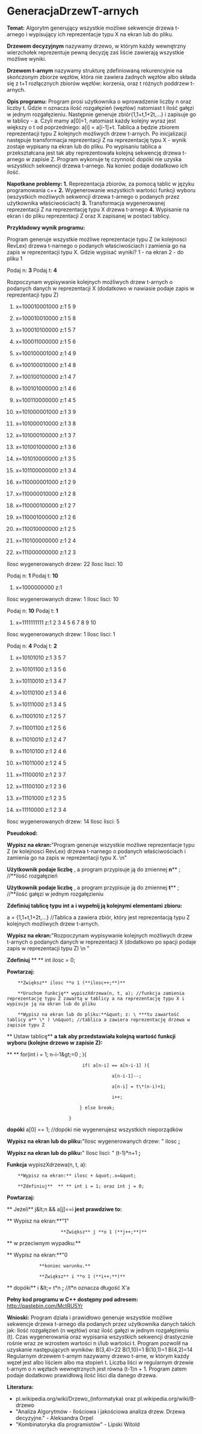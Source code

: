 # GeneracjaDrzewT-arnych

**Temat:** Algorytm generujący wszystkie możliwe sekwencje drzewa t-arnego i wypisujący ich reprezentacje typu X na ekran lub do pliku.

**Drzewem decyzyjnym** nazywamy drzewo, w którym każdy wewnętrzny wierzchołek reprezentuje pewną decyzję zaś liście zawierają wszystkie możliwe wyniki.

**Drzewem t-arnym** nazywamy strukturę zdefiniowaną rekurencyjnie na skończonym zbiorze węzłów, która nie zawiera żadnych węzłów albo składa się z t+1 rozłącznych zbiorów węzłów: korzenia, oraz t różnych poddrzew t-arnych.

**Opis programu:** Program prosi użytkownika o wprowadzenie liczby n oraz liczby t. Gdzie n oznacza ilość rozgałęzień (węzłów) natomiast t ilość gałęzi w jednym rozgałęzieniu. Następnie generuje zbiór{1,1+t,1+2t,...} i zapisuje go w tablicy - a. Czyli mamy a[0]=1, natomiast każdy kolejny wyraz jest większy o t od poprzedniego: a[i] = a[i-1]+t. Tablica a będzie zbiorem reprezentacji typu Z kolejnych możliwych drzew t-arnych. Po inicjalizacji następuje transformacja reprezentacji Z na reprezentację typu X - wynik zostaje wypisany na ekran lub do pliku. Po wypisaniu tablica a przekształcana jest tak aby reprezentowała kolejną sekwencję drzewa t-arnego w zapisie Z. Program wykonuje tę czynność dopóki nie uzyska wszystkich sekwencji drzewa t-arnego. Na koniec podaje dodatkowo ich ilość.

**Napotkane problemy: 1.** Reprezentacja zbiorów, za pomocą tablic w języku programowania c++ **2.** Wygenerowanie wszystkich wartości funkcji wyboru (wszystkich możliwych sekwencji drzewa t-arnego o podanych przez użytkownika właściwościach) **3.** Transformacja wygenerowanej reprezentacji Z na reprezentację typu X drzewa t-arnego **4.** Wypisanie na ekran i do pliku reprezentacji Z oraz X zapisanej w postaci tablicy.

**Przykładowy wynik programu:**

Program generuje wszystkie możliwe reprezentacje typu Z (w kolejnosci RevLex) drzewa t-narnego o podanych właściwościach i zamienia go na zapis w reprezentacji typu X. Gdzie wypisać wyniki? 1 - na ekran 2 - do pliku 1

Podaj n: **3**  Podaj t: **4**

Rozpoczynam wypisywanie kolejnych możliwych drzew t-arnych o podanych danych w reprezentacji X (dodatkowo w nawiasie podaje zapis w reprezentacji typu Z)

1. x=100010001000 z:1 5 9

2. x=100010010000 z:1 5 8

3. x=100010100000 z:1 5 7

4. x=100011000000 z:1 5 6

5. x=100100001000 z:1 4 9

6. x=100100010000 z:1 4 8

7. x=100100100000 z:1 4 7

8. x=100101000000 z:1 4 6

9. x=100110000000 z:1 4 5

10. x=101000001000 z:1 3 9

11. x=101000010000 z:1 3 8

12. x=101000100000 z:1 3 7

13. x=101001000000 z:1 3 6

14. x=101010000000 z:1 3 5

15. x=101100000000 z:1 3 4

16. x=110000001000 z:1 2 9

17. x=110000010000 z:1 2 8

18. x=110000100000 z:1 2 7

19. x=110001000000 z:1 2 6

20. x=110010000000 z:1 2 5

21. x=110100000000 z:1 2 4

22. x=111000000000 z:1 2 3

Ilosc wygenerowanych drzew: 22  Ilosc lisci: 10

Podaj n: **1**  Podaj t: **10**

1. x=1000000000 z:1

Ilosc wygenerowanych drzew: 1 Ilosc lisci: 10

Podaj n: **10**  Podaj t: **1**

1. x=1111111111 z:1 2 3 4 5 6 7 8 9 10

Ilosc wygenerowanych drzew: 1 Ilosc lisci: 1

Podaj n: **4**  Podaj t: **2**

1. x=10101010 z:1 3 5 7

2. x=10101100 z:1 3 5 6

3. x=10110010 z:1 3 4 7

4. x=10110100 z:1 3 4 6

5. x=10111000 z:1 3 4 5

6. x=11001010 z:1 2 5 7

7. x=11001100 z:1 2 5 6

8. x=11010010 z:1 2 4 7

9. x=11010100 z:1 2 4 6

10. x=11011000 z:1 2 4 5

11. x=11100010 z:1 2 3 7

12. x=11100100 z:1 2 3 6

13. x=11101000 z:1 2 3 5

14. x=11110000 z:1 2 3 4

Ilosc wygenerowanych drzew: 14 Ilosc lisci: 5

**Pseudokod:**

**Wypisz na ekran:**&quot;Program generuje wszystkie możliwe reprezentacje typu Z (w kolejnosci RevLex) drzewa t-narnego o podanych właściwościach i zamienia go na zapis w reprezentacji typu X. \n&quot;

**Użytkownik podaje liczbę** , a program przypisuje ją do zmiennej **n**** ; //**ilość rozgałęzień

**Użytkownik podaje liczbę** , a program przypisuje ją do zmiennej **t**** ; //**ilość gałęzi w jednym rozgałęzieniu

**Zdefiniuj tablicę typu int**  **a**  **i wypełnij ją kolejnymi elementami zbioru:**

a  = {1,1+t,1+2t,...} //Tablica a zawiera zbiór, który jest reprezentacją typu Z kolejnych możliwych drzew t-arnych.

**Wypisz na ekran:**&quot;Rozpoczynam wypisywanie kolejnych możliwych drzew t-arnych o podanych danych w reprezentacji X (dodatkowo po spacji podaje zapis w reprezentacji typu Z) \n &quot;

**Zdefiniuj**  ** ** int ilosc = 0;

**Powtarzaj:**

        **Zwiększ** ilosc **o 1 (**ilosc++;**)**

        **Uruchom funkcję** wypiszXdrzewa(n, t, a); //funkcja zamienia reprezentację typu Z zawartą w tablicy a na reprezentację typu X i wypisuje ją na ekran lub do pliku

        **Wypisz na ekran lub do pliku:**&quot; z: \ ***tu zawartość tablicy a** \* ) \n&quot; //tablica a zawiera reprezentację drzewa w zapisie typu Z

**        Ustaw tablicę**  **a** **tak aby przedstawiała kolejną wartość funkcji wyboru (kolejne drzewo w zapisie Z):**

**               ** for(int i = 1; n-i-1\&gt;=0 ; ){

                                if( a[n-i] == a[n-i-1] ){

                                           a[n-i-1]--;

                                           a[n-i] = t\*(n-i)+1;

                                           i++;

                               } else break;

                           }

**dopóki** a[0] == 1; //dopóki nie wygenerujesz wszystkich nieporządków

**Wypisz na ekran lub do pliku:**&quot;Ilosc wygenerowanych drzew: &quot; ilosc **;**

**Wypisz na ekran lub do pliku:**&quot;        Ilosc lisci: &quot; (t-1)\*n+1 **;**

**Funkcja** wypiszXdrzewa(n, t, a):

        **Wypisz na ekran:** ilosc + &quot;.x=&quot;

        **Zdefiniuj**  ** ** int i = 1; oraz int j = 0;

  **Powtarzaj:**

**                Jeżeli** j\&lt;n &amp;&amp; a[j]==i **jest prawdziwe to:**

**                        Wypisz na ekran:**&quot;1&quot;

                        **Zwiększ** j **o 1 (**j++;**)**

**                w przeciwnym wypadku:**

**                        Wypisz na ekran:**&quot;0

                **koniec warunku.**

                **Zwiększ** i **o 1 (**i++;**)**

**        dopóki** i \&lt;= t\*n **;** //t\*n oznacza długość X&#39;a

**Pełny kod programu w C++ dostępny pod adresem:** http://pastebin.com/MctRU5Yr

**Wnioski:** Program działa i prawidłowo generuje wszystkie możliwe sekwencje drzewa t-arnego dla podanych przez użytkownika danych takich jak: Ilość rozgałęzień (n węzłów) oraz ilość gałęzi w jednym rozgałęzieniu (t). Czas wygenerowania oraz wypisania wszystkich sekwencji drastycznie rośnie wraz ze wzrostem wartości n i/lub wartości t. Program pozwolił na uzyskanie następujących wyników: B(3,4)=22 B(1,10)=1 B(10,1)=1 B(4,2)=14 Regularnym drzewem t-arnym nazywamy drzewo t-arne, w którym każdy węzeł jest albo liściem albo ma stopień t. Liczba liści w regularnym drzewie t-arnym o n węzłach wewnętrznych jest równa (t-1)n + 1. Program zatem podaje dodatkowo prawidłową ilość liści dla danego drzewa.

**Literatura:**

- pl.wikipedia.org/wiki/Drzewo\_(informatyka) oraz pl.wikipedia.org/wiki/B-drzewo
- &quot;Analiza Algorytmów - Ilościowa i jakościowa analiza drzew. Drzewa decyzyjne.&quot; - Aleksandra Orpel
- &quot;Kombinatoryka dla programistów&quot; - Lipski Witold
